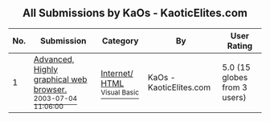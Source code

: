 ﻿<div align="center">

## All Submissions by KaOs \- KaoticElites\.com

</div>

No.  | Submission | Category | By   | User Rating
---- | ---------- | -------- | ---- | -----------
1 | [Advanced, Highly graphical web browser\.<br /><sup>2003-07-04 11:06:00</sup>](https://github.com/Planet-Source-Code/kaos-kaoticelites-com-advanced-highly-graphical-web-browser__1-46777) | [Internet/ HTML<br /><sup>Visual Basic</sup>](../ByCategory/internet-html__1-34.md) | KaOs \- KaoticElites\.com | 5.0 (15 globes from 3 users)
